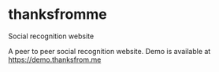 # thanksfromme
Social recognition website

A peer to peer social recognition website. Demo is available at https://demo.thanksfrom.me
